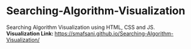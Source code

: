 # Searching-Algorithm-Visualization
Searching Algorithm Visualization using HTML, CSS and JS.<br>
<strong>Visualization Link: </strong>https://smafsani.github.io/Searching-Algorithm-Visualization/
